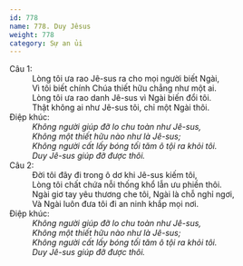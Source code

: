 ```yaml
---
id: 778
name: 778. Duy Jêsus
weight: 778
category: Sự an ủi
---
```

<dl><dt>Câu 1:</dt><dd data-verse="1">Lòng tôi ưa rao Jê-sus ra cho mọi người biết Ngài, <br/>Vì tôi biết chính Chúa thiết hữu chẳng như một ai. <br/>Lòng tôi ưa rao danh Jê-sus vì Ngài biến đổi tôi. <br/>Thật không ai như Jê-sus tôi, chỉ một Ngài thôi. </dd><dt>Điệp khúc:</dt><dd data-chorus="1"><em>Không người giúp đỡ lo chu toàn như Jê-sus, <br/>Không một thiết hữu nào như là Jê-sus; <br/>Không người cất lấy bóng tối tăm ô tội ra khỏi tôi. <br/>Duy Jê-sus giúp đỡ được thôi. </em></dd><dt>Câu 2:</dt><dd data-verse="2">Đời tôi đây đi trong ô dơ khi Jê-sus kiếm tôi, <br/>Lòng tôi chất chứa nỗi thống khổ lẫn ưu phiền thôi. <br/>Ngài giơ tay yêu thương che tôi, Ngài là chỗ nghỉ ngơi, <br/>Và Ngài luôn đưa tôi đi an ninh khắp mọi nơi. </dd><dt>Điệp khúc:</dt><dd data-chorus="1"><em>Không người giúp đỡ lo chu toàn như Jê-sus, <br/>Không một thiết hữu nào như là Jê-sus; <br/>Không người cất lấy bóng tối tăm ô tội ra khỏi tôi. <br/>Duy Jê-sus giúp đỡ được thôi. </em></dd></dl>
